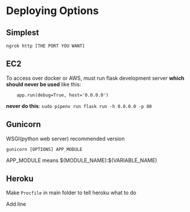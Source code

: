 # Deploying Options

## Simplest

`ngrok http [THE PORT YOU WANT]`

## EC2

To access over docker or AWS, must run flask development server **which should never be used** like this:

`    app.run(debug=True, host='0.0.0.0')`

**never do this**: `sudo pipenv run flask run -h 0.0.0.0 -p 80` 

## Gunicorn

WSGI(python web server) recommended version

`gunicorn [OPTIONS] APP_MODULE` 

APP_MODULE means \$(MODULE_NAME):\$(VARIABLE_NAME)

## Heroku

Make `Procfile` in main folder to tell heroku what to do

Add line 

